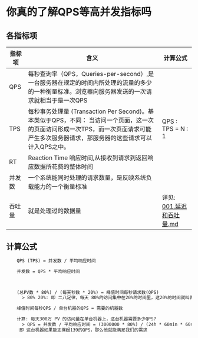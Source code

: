 # 你真的了解QPS等高并发指标吗
## 各指标项
|指标项|含义|计算公式|
|---|---|---|
|QPS|每秒查询率（QPS，Queries-per-second）,是一台服务器在规定的时间内所处理的流量的多少的一种衡量标准。浏览器向服务器发送的一次请求就相当于是一次QPS||
|TPS|每秒事务处理量 (Transaction Per Second)。基本类似于QPS，不同： 当访问一个页面，这一次的页面访问形成一次TPS，而一次页面请求可能产生多次服务器请求，那服务器的这些请求可以计入QPS之中。|QPS : TPS = N : 1|
|RT|Reaction Time 响应时间,从接收到请求到返回响应数据所花费的整体时间||
|并发数|一个系统能同时处理的请求数量，是反映系统负载能力的一个衡量标准||
|吞吐量|就是处理过的数据量|详见: [001.延迟和吞吐量.md](./001.延迟和吞吐量.md)|

## 计算公式
```txt
    QPS (TPS) = 并发数 / 平均响应时间

    并发数 = QPS * 平均响应时间



    (总PV数 * 80%) / (每天秒数 * 20%) = 峰值时间每秒请求数(QPS)
      > 80% 20%: 即 二八定律，每天 80%的访问集中在20%的时间里，这20%的时间就叫做峰值时间

    峰值时间每秒QPS / 单台机器的QPS = 需要的机器数

    计算: 每天300万 PV 的访问量在单台机器上，这台机器需要多少QPS?
      > QPS = 并发数 / 平均响应时间 = (3000000 * 80%) / (24h * 60min * 60s * 20%) = 139 (QPS)
     即 这台机器如果能支撑起139的QPS，那么他就能满足我们的需求
```